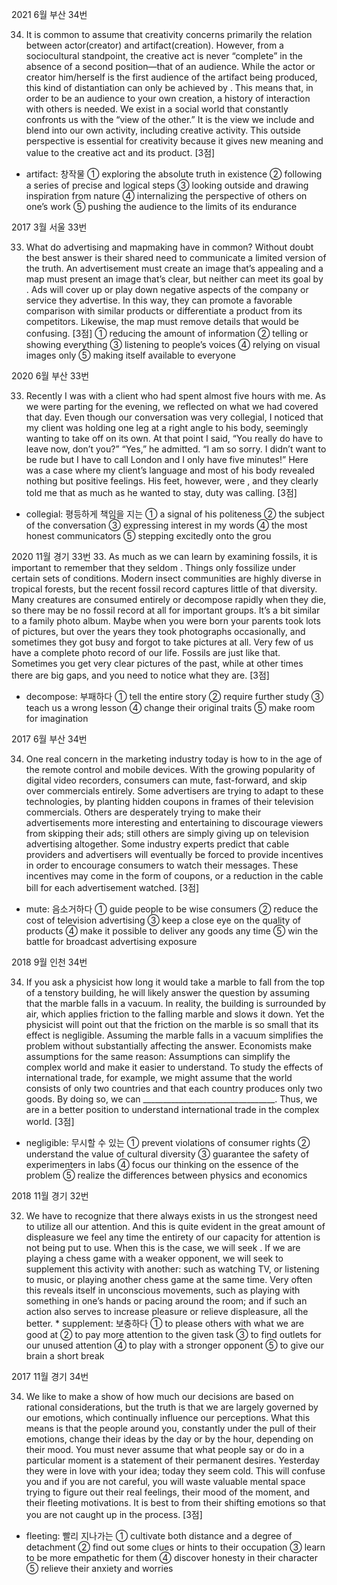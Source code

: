 2021 6월 부산 34번

34. It is common to assume that creativity concerns primarily the
relation between actor(creator) and artifact(creation). However,
from a sociocultural standpoint, the creative act is never “complete”
in the absence of a second position―that of an audience. While
the actor or creator him/herself is the first audience of the
artifact being produced, this kind of distantiation can only be
achieved by . This means that, in order to be an audience to your own
creation, a history of interaction with others is needed. We
exist in a social world that constantly confronts us with the
“view of the other.” It is the view we include and blend into
our own activity, including creative activity. This outside
perspective is essential for creativity because it gives new
meaning and value to the creative act and its product. [3점]
* artifact: 창작물
① exploring the absolute truth in existence
② following a series of precise and logical steps
③ looking outside and drawing inspiration from nature
④ internalizing the perspective of others on one’s work
⑤ pushing the audience to the limits of its endurance

2017 3월 서울 33번

33. What do advertising and map­making have in common?
Without doubt the best answer is their shared need to
communicate a limited version of the truth. An
advertisement must create an image that’s appealing and a
map must present an image that’s clear, but neither can
meet its goal by . Ads will cover
up or play down negative aspects of the company or service
they advertise. In this way, they can promote a favorable
comparison with similar products or differentiate a product
from its competitors. Likewise, the map must remove details
that would be confusing. [3점]
① reducing the amount of information
② telling or showing everything
③ listening to people’s voices
④ relying on visual images only
⑤ making itself available to everyone

2020 6월 부산 33번

33. Recently I was with a client who had spent almost five
hours with me. As we were parting for the evening, we
reflected on what we had covered that day. Even though our
conversation was very collegial, I noticed that my client was
holding one leg at a right angle to his body, seemingly
wanting to take off on its own. At that point I said, “You
really do have to leave now, don’t you?” “Yes,” he admitted.
“I am so sorry. I didn’t want to be rude but I have to call
London and I only have five minutes!” Here was a case
where my client’s language and most of his body revealed
nothing but positive feelings. His feet, however, were
 , and they clearly told me
that as much as he wanted to stay, duty was calling. [3점]
* collegial: 평등하게 책임을 지는
① a signal of his politeness
② the subject of the conversation
③ expressing interest in my words
④ the most honest communicators
⑤ stepping excitedly onto the grou


2020 11월 경기 33번
33. As much as we can learn by examining fossils, it is
important to remember that they seldom . Things only fossilize under certain sets of conditions. Modern
insect communities are highly diverse in tropical forests, but
the recent fossil record captures little of that diversity. Many
creatures are consumed entirely or decompose rapidly when
they die, so there may be no fossil record at all for important
groups. It’s a bit similar to a family photo album. Maybe when
you were born your parents took lots of pictures, but over the
years they took photographs occasionally, and sometimes they
got busy and forgot to take pictures at all. Very few of us have a complete photo record of our life. Fossils are just like that.
Sometimes you get very clear pictures of the past, while at
other times there are big gaps, and you need to notice what
they are. [3점]
* decompose: 부패하다
① tell the entire story
② require further study
③ teach us a wrong lesson
④ change their original traits
⑤ make room for imagination



2017  6월 부산 34번

34. One real concern in the marketing industry today is how
to in the
age of the remote control and mobile devices. With the
growing popularity of digital video recorders, consumers can
mute, fast-forward, and skip over commercials entirely.
Some advertisers are trying to adapt to these technologies,
by planting hidden coupons in frames of their television
commercials. Others are desperately trying to make their
advertisements more interesting and entertaining to
discourage viewers from skipping their ads; still others are
simply giving up on television advertising altogether. Some
industry experts predict that cable providers and advertisers
will eventually be forced to provide incentives in order to
encourage consumers to watch their messages. These
incentives may come in the form of coupons, or a reduction
in the cable bill for each advertisement watched. [3점]
* mute: 음소거하다
① guide people to be wise consumers
② reduce the cost of television advertising
③ keep a close eye on the quality of products
④ make it possible to deliver any goods any time
⑤ win the battle for broadcast advertising exposure




2018 9월 인천 34번

34. If you ask a physicist how long it would take a marble to
fall from the top of a ten­story building, he will likely answer
the question by assuming that the marble falls in a vacuum.
In reality, the building is surrounded by air, which applies
friction to the falling marble and slows it down. Yet the
physicist will point out that the friction on the marble is so
small that its effect is negligible. Assuming the marble falls in
a vacuum simplifies the problem without substantially affecting
the answer. Economists make assumptions for the same
reason: Assumptions can simplify the complex world and make
it easier to understand. To study the effects of international
trade, for example, we might assume that the world consists
of only two countries and that each country produces only two
goods. By doing so, we can _________________________________. Thus, we are in a better position to understand international
trade in the complex world. [3점]
 * negligible: 무시할 수 있는
 ① prevent violations of consumer rights
 ② understand the value of cultural diversity
 ③ guarantee the safety of experimenters in labs
 ④ focus our thinking on the essence of the problem
 ⑤ realize the differences between physics and economics



2018 11월 경기 32번

32. We have to recognize that there always exists in us the
strongest need to utilize all our attention. And this is
quite evident in the great amount of displeasure we feel
any time the entirety of our capacity for attention is not
being put to use. When this is the case, we will seek
 . If we are playing a
chess game with a weaker opponent, we will seek to
supplement this activity with another: such as watching TV, or
listening to music, or playing another chess game at the same
time. Very often this reveals itself in unconscious movements,
such as playing with something in one’s hands or pacing around
the room; and if such an action also serves to increase
pleasure or relieve displeasure, all the better. * supplement: 보충하다
① to please others with what we are good at
② to pay more attention to the given task
③ to find outlets for our unused attention
④ to play with a stronger opponent
⑤ to give our brain a short break


2017 11월 경기 34번

34. We like to make a show of how much our decisions are based
on rational considerations, but the truth is that we are largely
governed by our emotions, which continually influence our
perceptions. What this means is that the people around you,
constantly under the pull of their emotions, change their ideas
by the day or by the hour, depending on their mood. You must
never assume that what people say or do in a particular moment
is a statement of their permanent desires. Yesterday they were
in love with your idea; today they seem cold. This will confuse
you and if you are not careful, you will waste valuable mental
space trying to figure out their real feelings, their mood of the
moment, and their fleeting motivations. It is best to
from their shifting
emotions so that you are not caught up in the process. [3점]
* fleeting: 빨리 지나가는
① cultivate both distance and a degree of detachment
② find out some clues or hints to their occupation
③ learn to be more empathetic for them
④ discover honesty in their character
⑤ relieve their anxiety and worries




